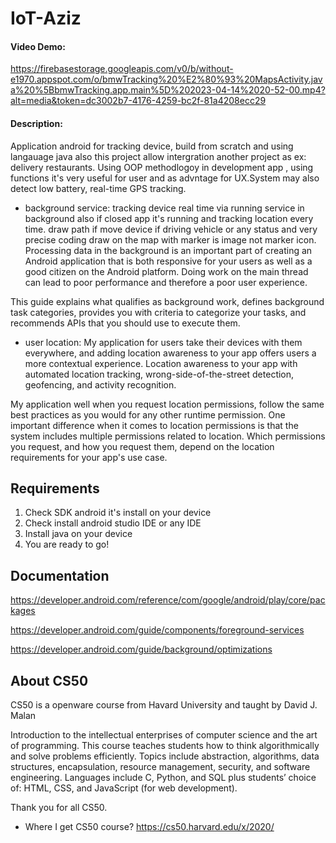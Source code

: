 # IoT-Aziz

#### Video Demo:

https://firebasestorage.googleapis.com/v0/b/without-e1970.appspot.com/o/bmwTracking%20%E2%80%93%20MapsActivity.java%20%5BbmwTracking.app.main%5D%202023-04-14%2020-52-00.mp4?alt=media&token=dc3002b7-4176-4259-bc2f-81a4208ecc29

#### Description:
Application android for tracking device, build from scratch and using langauage java also this project allow intergration another project as ex: delivery restaurants.
Using OOP methodlogoy in development app , using functions it's very useful for user and as advntage for UX.System may also detect low battery, real-time GPS tracking.

- background service:
tracking device real time via running service in background also if closed app it's running and tracking location every time.
draw path if move device if driving vehicle or any status and very precise coding draw on the map with marker is image not marker icon.
Processing data in the background is an important part of creating an Android application that is both responsive for your users as well as a good citizen on the Android platform. Doing work on the main thread can lead to poor performance and therefore a poor user experience.

This guide explains what qualifies as background work, defines background task categories, provides you with criteria to categorize your tasks, and recommends APIs that you should use to execute them.

- user location:
My application for users take their devices with them everywhere, and adding location awareness to your app offers users a more contextual experience. Location awareness to your app with automated location tracking, wrong-side-of-the-street detection, geofencing, and activity recognition.

My application well when you request location permissions, follow the same best practices as you would for any other runtime permission. One important difference when it comes to location permissions is that the system includes multiple permissions related to location. Which permissions you request, and how you request them, depend on the location requirements for your app's use case.

## Requirements

1. Check SDK android it's install on your device
2. Check install android studio IDE or any IDE
3. Install java on your device
6. You are ready to go!


## Documentation
https://developer.android.com/reference/com/google/android/play/core/packages

https://developer.android.com/guide/components/foreground-services

https://developer.android.com/guide/background/optimizations

## About CS50
CS50 is a openware course from Havard University and taught by David J. Malan

Introduction to the intellectual enterprises of computer science and the art of programming. This course teaches students how to think algorithmically and solve problems efficiently. Topics include abstraction, algorithms, data structures, encapsulation, resource management, security, and software engineering. Languages include C, Python, and SQL plus students’ choice of: HTML, CSS, and JavaScript (for web development).

Thank you for all CS50.

- Where I get CS50 course?
https://cs50.harvard.edu/x/2020/
